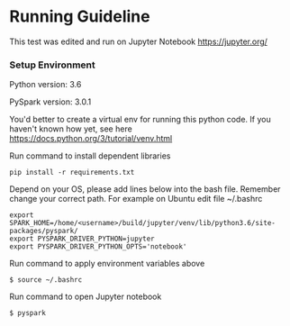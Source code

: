 # Running Guideline
This test was edited and run on Jupyter Notebook https://jupyter.org/
### Setup Environment
Python version: 3.6

PySpark version: 3.0.1

You'd better to create a virtual env for running this python code. If you haven't known how yet, see here https://docs.python.org/3/tutorial/venv.html

Run command to install dependent libraries

```
pip install -r requirements.txt
``` 
Depend on your OS, please add lines below into the bash file. Remember change your correct path. For example on Ubuntu edit file ~/.bashrc
```
export SPARK_HOME=/home/<username>/build/jupyter/venv/lib/python3.6/site-packages/pyspark/
export PYSPARK_DRIVER_PYTHON=jupyter
export PYSPARK_DRIVER_PYTHON_OPTS='notebook'
```
Run command to apply environment variables above
```
$ source ~/.bashrc
```
Run command to open Jupyter notebook
```
$ pyspark
```